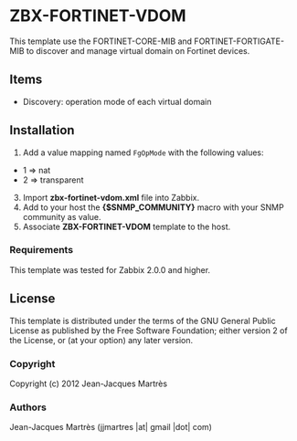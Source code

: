 ZBX-FORTINET-VDOM
=================

This template use the FORTINET-CORE-MIB and FORTINET-FORTIGATE-MIB to discover and manage virtual domain on Fortinet devices.

Items
-----

  * Discovery: operation mode of each virtual domain

Installation
------------

1. Add a value mapping named `FgOpMode` with the following values:
  * 1 => nat
  * 2 => transparent
3. Import **zbx-fortinet-vdom.xml** file into Zabbix.
4. Add to your host the **{$SNMP_COMMUNITY}** macro with your SNMP community as value.
6. Associate **ZBX-FORTINET-VDOM** template to the host.
 
### Requirements

This template was tested for Zabbix 2.0.0 and higher.

License
-------

This template is distributed under the terms of the GNU General Public License as published by the Free Software Foundation; either version 2 of the  License, or (at your option) any later version.

### Copyright

  Copyright (c) 2012 Jean-Jacques Martrès

### Authors
  
  Jean-Jacques Martrès
  (jjmartres |at| gmail |dot| com)
